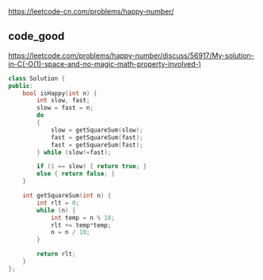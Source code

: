
https://leetcode-cn.com/problems/happy-number/

## code_good

https://leetcode.com/problems/happy-number/discuss/56917/My-solution-in-C(-O(1)-space-and-no-magic-math-property-involved-)  

```cpp
class Solution {
public:
    bool isHappy(int n) {
        int slow, fast;
        slow = fast = n;
        do 
        {
            slow = getSquareSum(slow);
            fast = getSquareSum(fast);
            fast = getSquareSum(fast);
        } while (slow!=fast);

        if (1 == slow) { return true; }
        else { return false; }
    }

    int getSquareSum(int n) {
        int rlt = 0;
        while (n) {
            int temp = n % 10;
            rlt += temp*temp;
            n = n / 10;
        }

        return rlt;
    }
};
```